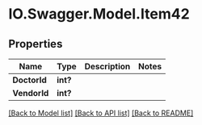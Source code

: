 # IO.Swagger.Model.Item42
## Properties

Name | Type | Description | Notes
------------ | ------------- | ------------- | -------------
**DoctorId** | **int?** |  | 
**VendorId** | **int?** |  | 

[[Back to Model list]](../README.md#documentation-for-models) [[Back to API list]](../README.md#documentation-for-api-endpoints) [[Back to README]](../README.md)


